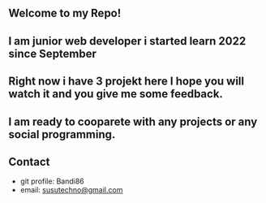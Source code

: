 ## Welcome to my Repo!

## I am junior web developer i started learn 2022 since September

## Right now i have 3 projekt here I hope you will watch it and you give me some feedback.

## I am ready to cooparete with any projects or any social programming.

## Contact 

- git profile: Bandi86
- email: susutechno@gmail.com